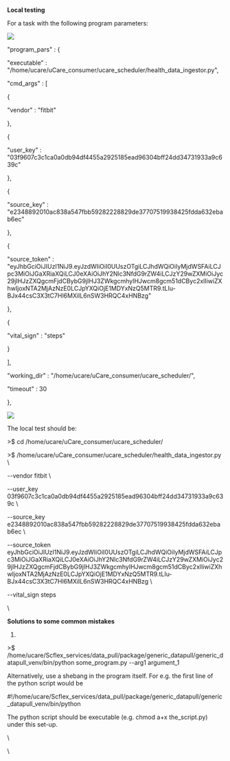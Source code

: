 **Local testing**

For a task with the following program parameters:

![](data:)

"program\_pars" : {

"executable" :
"/home/ucare/uCare\_consumer/ucare\_scheduler/health\_data\_ingestor.py",

"cmd\_args" : \[

{

"vendor" : "fitbit"

},

{

"user\_key" :
"03f9607c3c1ca0a0db94df4455a2925185ead96304bff24dd34731933a9c639c"

},

{

"source\_key" :
"e2348892010ac838a547fbb59282228829de37707519938425fdda632ebab6ec"

},

{

"source\_token" :
"eyJhbGciOiJIUzI1NiJ9.eyJzdWIiOiI0UUszOTgiLCJhdWQiOiIyMjdWSFAiLCJpc3MiOiJGaXRiaXQiLCJ0eXAiOiJhY2Nlc3NfdG9rZW4iLCJzY29wZXMiOiJyc29jIHJzZXQgcmFjdCBybG9jIHJ3ZWkgcmhyIHJwcm8gcm51dCByc2xlIiwiZXhwIjoxNTA2MjAzNzE0LCJpYXQiOjE1MDYxNzQ5MTR9.tLIu-BJx44csC3X3tC7Hl6MXiIL6nSW3HRQC4xHNBzg"

},

{

"vital\_sign" : "steps"

}

\],

"working\_dir" : "/home/ucare/uCare\_consumer/ucare\_scheduler/",

"timeout" : 30

},

![](data:)

The local test should be:

&gt;\$ cd /home/ucare/uCare\_consumer/ucare\_scheduler/

&gt;\$
/home/ucare/uCare\_consumer/ucare\_scheduler/health\_data\_ingestor.py
\\

--vendor fitbit \\

--user\_key
03f9607c3c1ca0a0db94df4455a2925185ead96304bff24dd34731933a9c639c \\

--source\_key
e2348892010ac838a547fbb59282228829de37707519938425fdda632ebab6ec \\

--source\_token
eyJhbGciOiJIUzI1NiJ9.eyJzdWIiOiI0UUszOTgiLCJhdWQiOiIyMjdWSFAiLCJpc3MiOiJGaXRiaXQiLCJ0eXAiOiJhY2Nlc3NfdG9rZW4iLCJzY29wZXMiOiJyc29jIHJzZXQgcmFjdCBybG9jIHJ3ZWkgcmhyIHJwcm8gcm51dCByc2xlIiwiZXhwIjoxNTA2MjAzNzE0LCJpYXQiOjE1MDYxNzQ5MTR9.tLIu-BJx44csC3X3tC7Hl6MXiIL6nSW3HRQC4xHNBzg
\\

--vital\_sign steps

\

**Solutions to some common mistakes**

1.  

&gt;\$
/home/ucare/Scflex\_services/data\_pull/package/generic\_datapull/generic\_datapull\_venv/bin/python
some\_program.py --arg1 argument\_1

Alternatively, use a shebang in the program itself. For e.g. the first
line of the python script would be

\#!/home/ucare/Scflex\_services/data\_pull/package/generic\_datapull/generic\_datapull\_venv/bin/python

The python script should be executable (e.g. chmod a+x the\_script.py)
under this set-up.

\

\

